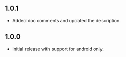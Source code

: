 ## 1.0.1
* Added doc comments and updated the description.

## 1.0.0

* Initial release with support for android only.
